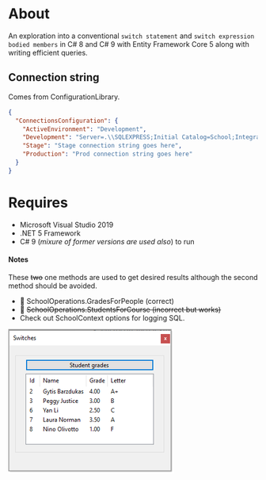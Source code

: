 ﻿# About

An exploration into a conventional `switch statement` and `switch expression bodied members` in C# 8 and C# 9 with Entity Framework Core 5 along with writing efficient queries.

## Connection string

Comes from ConfigurationLibrary.

```json
{
  "ConnectionsConfiguration": {
    "ActiveEnvironment": "Development",
    "Development": "Server=.\\SQLEXPRESS;Initial Catalog=School;Integrated Security=True",
    "Stage": "Stage connection string goes here",
    "Production": "Prod connection string goes here"
  }
}
```

# Requires 

- Microsoft Visual Studio 2019
- .NET 5 Framework
- C# 9 (*mixure of former versions are used also*) to run



#### Notes

These ~~two~~ one methods are used to get desired results although the second method should be avoided.

- :green_heart: SchoolOperations.GradesForPeople (correct)
- :yellow_heart: ~~SchoolOperations.StudentsForCourse (incorrect but works)~~
- Check out SchoolContext options for logging SQL.

![screen](../assets/ef_core_swtichExpressions.png)